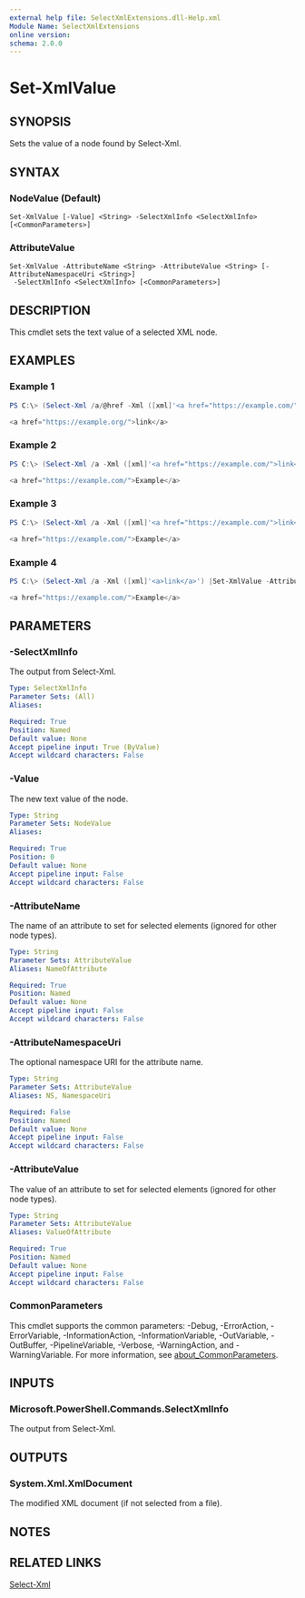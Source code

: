 ```yaml
---
external help file: SelectXmlExtensions.dll-Help.xml
Module Name: SelectXmlExtensions
online version:
schema: 2.0.0
---
```


# Set-XmlValue

## SYNOPSIS
Sets the value of a node found by Select-Xml.

## SYNTAX

### NodeValue (Default)
```
Set-XmlValue [-Value] <String> -SelectXmlInfo <SelectXmlInfo> [<CommonParameters>]
```

### AttributeValue
```
Set-XmlValue -AttributeName <String> -AttributeValue <String> [-AttributeNamespaceUri <String>]
 -SelectXmlInfo <SelectXmlInfo> [<CommonParameters>]
```

## DESCRIPTION
This cmdlet sets the text value of a selected XML node.

## EXAMPLES

### Example 1
```powershell
PS C:\> (Select-Xml /a/@href -Xml ([xml]'<a href="https://example.com/">link</a>') |Set-XmlValue https://example.org/).OuterXml

<a href="https://example.org/">link</a>
```

### Example 2
```powershell
PS C:\> (Select-Xml /a -Xml ([xml]'<a href="https://example.com/">link</a>') |Set-XmlValue Example).OuterXml

<a href="https://example.com/">Example</a>
```

### Example 3
```powershell
PS C:\> (Select-Xml /a -Xml ([xml]'<a href="https://example.com/">link</a>') |Set-XmlValue -AttributeName href -AttributeValue Example).OuterXml

<a href="https://example.com/">Example</a>
```

### Example 4
```powershell
PS C:\> (Select-Xml /a -Xml ([xml]'<a>link</a>') |Set-XmlValue -AttributeName href -AttributeValue Example).OuterXml

<a href="https://example.com/">Example</a>
```

## PARAMETERS

### -SelectXmlInfo

The output from Select-Xml.

```yaml
Type: SelectXmlInfo
Parameter Sets: (All)
Aliases:

Required: True
Position: Named
Default value: None
Accept pipeline input: True (ByValue)
Accept wildcard characters: False
```

### -Value

The new text value of the node.

```yaml
Type: String
Parameter Sets: NodeValue
Aliases:

Required: True
Position: 0
Default value: None
Accept pipeline input: False
Accept wildcard characters: False
```

### -AttributeName

The name of an attribute to set for selected elements (ignored for other node types).

```yaml
Type: String
Parameter Sets: AttributeValue
Aliases: NameOfAttribute

Required: True
Position: Named
Default value: None
Accept pipeline input: False
Accept wildcard characters: False
```

### -AttributeNamespaceUri

The optional namespace URI for the attribute name.

```yaml
Type: String
Parameter Sets: AttributeValue
Aliases: NS, NamespaceUri

Required: False
Position: Named
Default value: None
Accept pipeline input: False
Accept wildcard characters: False
```

### -AttributeValue

The value of an attribute to set for selected elements (ignored for other node types).

```yaml
Type: String
Parameter Sets: AttributeValue
Aliases: ValueOfAttribute

Required: True
Position: Named
Default value: None
Accept pipeline input: False
Accept wildcard characters: False
```

### CommonParameters
This cmdlet supports the common parameters: -Debug, -ErrorAction, -ErrorVariable, -InformationAction, -InformationVariable, -OutVariable, -OutBuffer, -PipelineVariable, -Verbose, -WarningAction, and -WarningVariable. For more information, see [about_CommonParameters](http://go.microsoft.com/fwlink/?LinkID=113216).

## INPUTS

### Microsoft.PowerShell.Commands.SelectXmlInfo

The output from Select-Xml.

## OUTPUTS

### System.Xml.XmlDocument

The modified XML document (if not selected from a file).

## NOTES

## RELATED LINKS

[Select-Xml]()
